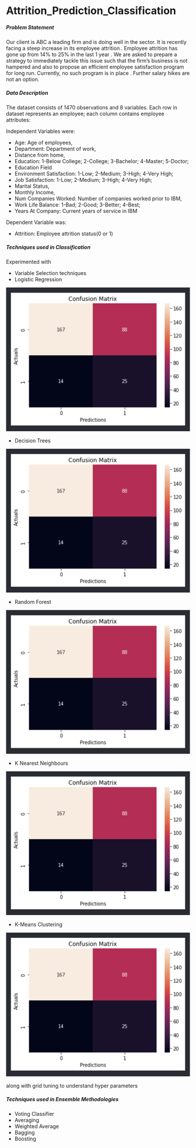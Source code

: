 # Attrition_Prediction_Classification

##### **Problem Statement**
Our client is ABC a leading firm and is doing well in the sector. It is recently facing a steep increase in its employee attrition . Employee attrition has gone up from 14% to 25% in the last 1 year . We are asked to prepare a strategy to immediately tackle this issue such that the firm’s business is not hampered and also to propose an efficient employee satisfaction program for long run. Currently, no such program is in place . Further salary hikes are not an option.

##### **Data Description**
The dataset consists of 1470 observations and 8 variables. Each row in dataset represents an employee; each column contains employee attributes:

Independent Variables were:

- Age: Age of employees,
- Department: Department of work,
- Distance from home,
- Education: 1-Below College; 2-College; 3-Bachelor; 4-Master; 5-Doctor;
- Education Field
- Environment Satisfaction: 1-Low; 2-Medium; 3-High; 4-Very High;
- Job Satisfaction: 1-Low; 2-Medium; 3-High; 4-Very High;
- Marital Status,
- Monthly Income,
- Num Companies Worked: Number of companies worked prior to IBM,
- Work Life Balance: 1-Bad; 2-Good; 3-Better; 4-Best;
- Years At Company: Current years of service in IBM

Dependent Variable was:
- Attrition: Employee attrition status(0 or 1)

##### **Techniques used in Classification**
Experimented with 
- Variable Selection techniques
- Logistic Regression

![alt text](https://github.com/Kensaroven/Attrition_Prediction_Classification/blob/main/Logistic%20CF.png?raw=true)

- Decision Trees

![alt text](https://github.com/Kensaroven/Attrition_Prediction_Classification/blob/main/Logistic%20CF.png?raw=true)

- Random Forest

![alt text](https://github.com/Kensaroven/Attrition_Prediction_Classification/blob/main/Logistic%20CF.png?raw=true)

- K Nearest Neighbours

![alt text](https://github.com/Kensaroven/Attrition_Prediction_Classification/blob/main/Logistic%20CF.png?raw=true)

- K-Means Clustering

![alt text](https://github.com/Kensaroven/Attrition_Prediction_Classification/blob/main/Logistic%20CF.png?raw=true)

along with grid tuning to understand hyper parameters

##### **Techniques used in Ensemble Methodologies**
- Voting Classifier
- Averaging
- Weighted Average
- Bagging
- Boosting

